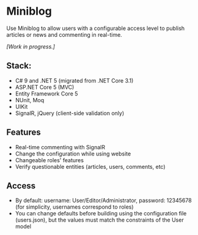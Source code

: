 # Miniblog

Use Miniblog to allow users with a configurable access level to publish articles or news and commenting in real-time.

_[Work in progress.]_

## Stack:
- C# 9 and .NET 5 (migrated from .NET Core 3.1)
- ASP.NET Core 5 (MVC)
- Entity Framework Core 5
- NUnit, Moq
- UIKit
- SignalR, jQuery (client-side validation only)

## Features
- Real-time commenting with SignalR
- Change the configuration while using website
- Changeable roles' features
- Verify questionable entities (articles, users, comments, etc)

## Access
- By default: username: User/Editor/Administrator, password: 12345678 (for simplicity, usernames correspond to roles)
- You can change defaults before building using the configuration file (users.json), but the values must match the constraints of the User model
